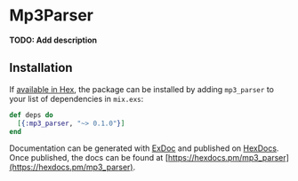 # Mp3Parser

**TODO: Add description**

## Installation

If [available in Hex](https://hex.pm/docs/publish), the package can be installed
by adding `mp3_parser` to your list of dependencies in `mix.exs`:

```elixir
def deps do
  [{:mp3_parser, "~> 0.1.0"}]
end
```

Documentation can be generated with [ExDoc](https://github.com/elixir-lang/ex_doc)
and published on [HexDocs](https://hexdocs.pm). Once published, the docs can
be found at [https://hexdocs.pm/mp3_parser](https://hexdocs.pm/mp3_parser).

